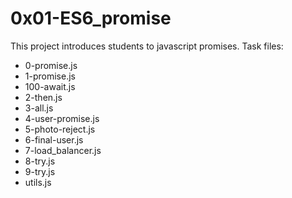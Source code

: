 # 0x01-ES6_promise

This project introduces students to javascript promises. Task files:

- 0-promise.js
- 1-promise.js
- 100-await.js
- 2-then.js
- 3-all.js
- 4-user-promise.js
- 5-photo-reject.js
- 6-final-user.js
- 7-load_balancer.js
- 8-try.js
- 9-try.js
- utils.js
